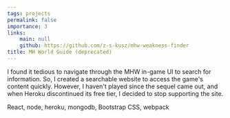 ```yaml
---
tags: projects
permalink: false
importance: 3
links:
    main: null
    github: https://github.com/z-s-kusz/mhw-weakness-finder
title: MH World Guide (deprecated)
---
```


I found it tedious to navigate through the MHW in-game UI to search for information.
So, I created a searchable website to access the game's content quickly.
However, I haven't played since the sequel came out, and when Heroku discontinued its free tier, I decided to stop supporting the site.

<div class="text-blue-400 border-t-2 border-zinc-50 mt-4 pt-4">
React, node, heroku, mongodb, Bootstrap CSS, webpack
</div>
